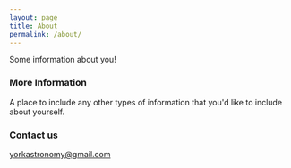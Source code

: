 ```yaml
---
layout: page
title: About
permalink: /about/
---
```


Some information about you!

### More Information

A place to include any other types of information that you'd like to include about yourself.

### Contact us

[yorkastronomy@gmail.com](mailto:yorkastronomy@gmail.com)